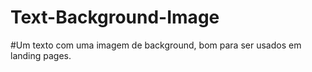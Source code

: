 # Text-Background-Image

#Um texto com uma imagem de background, bom para ser usados em landing pages.
